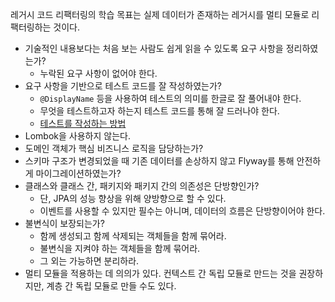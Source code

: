 레거시 코드 리팩터링의 학습 목표는 실제 데이터가 존재하는 레거시를 멀티 모듈로 리팩터링하는 것이다.

- 기술적인 내용보다는 처음 보는 사람도 쉽게 읽을 수 있도록 요구 사항을 정리하였는가?
  - 누락된 요구 사항이 없어야 한다.
- 요구 사항을 기반으로 테스트 코드를 잘 작성하였는가?
  - `@DisplayName` 등을 사용하여 테스트의 의미를 한글로 잘 풀어내야 한다.
  - 무엇을 테스트하고자 하는지 테스트 코드를 통해 잘 드러나야 한다.
  - [테스트를 작성하는 방법](https://blog.kingbbode.com/52)
- Lombok을 사용하지 않는다.
- 도메인 객체가 핵심 비즈니스 로직을 담당하는가?
- 스키마 구조가 변경되었을 때 기존 데이터를 손상하지 않고 Flyway를 통해 안전하게 마이그레이션하였는가?
- 클래스와 클래스 간, 패키지와 패키지 간의 의존성은 단방향인가?
  - 단, JPA의 성능 향상을 위해 양방향으로 할 수 있다.
  - 이벤트를 사용할 수 있지만 필수는 아니며, 데이터의 흐름은 단방향이어야 한다.
- 불변식이 보장되는가?
  - 함께 생성되고 함께 삭제되는 객체들을 함께 묶어라.
  - 불변식을 지켜야 하는 객체들을 함께 묶어라.
  - 그 외는 가능하면 분리하라.
- 멀티 모듈을 적용하는 데 의의가 있다. 컨텍스트 간 독립 모듈로 만드는 것을 권장하지만, 계층 간 독립 모듈로 만들 수도 있다.
